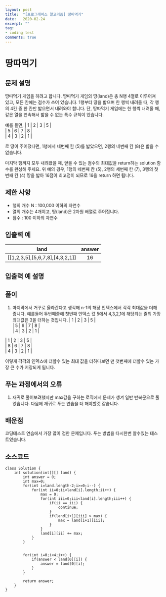 ```yaml
---
layout: post
title:  "[프로그래머스 알고리즘] 땅따먹기"
date:   2020-02-24
excerpt: ""
tag:
- coding test 
comments: true
---
```


# 땅따먹기

## 문제 설명  
땅따먹기 게임을 하려고 합니다. 땅따먹기 게임의 땅(land)은 총 N행 4열로 이루어져 있고, 모든 칸에는 점수가 쓰여 있습니다. 1행부터 땅을 밟으며 한 행씩 내려올 때, 각 행의 4칸 중 한 칸만 밟으면서 내려와야 합니다. 단, 땅따먹기 게임에는 한 행씩 내려올 때, 같은 열을 연속해서 밟을 수 없는 특수 규칙이 있습니다.

예를 들면,
| 1 | 2 | 3 | 5 |  
| 5 | 6 | 7 | 8 |  
| 4 | 3 | 2 | 1 |  
  
로 땅이 주어졌다면, 1행에서 네번째 칸 (5)를 밟았으면, 2행의 네번째 칸 (8)은 밟을 수 없습니다.

마지막 행까지 모두 내려왔을 때, 얻을 수 있는 점수의 최대값을 return하는 solution 함수를 완성해 주세요. 위 예의 경우, 1행의 네번째 칸 (5), 2행의 세번째 칸 (7), 3행의 첫번째 칸 (4) 땅을 밟아 16점이 최고점이 되므로 16을 return 하면 됩니다.


## 제한 사항  
* 행의 개수 N : 100,000 이하의 자연수
* 열의 개수는 4개이고, 땅(land)은 2차원 배열로 주어집니다.
* 점수 : 100 이하의 자연수


## 입출력 예  
  
|land|answer|
|:---:|:---:|
|[[1,2,3,5],[5,6,7,8],[4,3,2,1]]|16|

  
## 입출력 예 설명




## 풀이
1. 마지막에서 거꾸로 올라간다고 생각해 n-1의 해당 인덱스에서 각각 최대값을 더해줍니다. 예를들어 두번째줄에 첫번째 인덱스 값 5에서 4,3,2,1에 해당되는 줄의 가장 최대값은 3을 더하는 것입니다.
| 1 | 2 | 3 | 5 |  
| 5 | 6 | 7 | 8 |   
| 4 | 3 | 2 | 1 |  
  
| 1 | 2 | 3 | 5 |  
| 8 | 6 | 7 | 8 |  
| 4 | 3 | 2 | 1 | 

이렇게 각각의 인덱스에 더할수 있는 최대 값을 더하다보면 맨 첫번째에 더할수 있는 가장 큰 수가 저장되게 됩니다.



## 푸는 과정에서의 오류
1. 재귀로 풀어보려했지만 max값을 구하는 로직에서 문제가 생겨 일반 반복문으로 풀었습니다. 다음에 재귀로 푸는 연습을 더 해야할것 같습니다.



## 배운점
코딩테스트 연습에서 가장 많이 접한 문제입니다. 푸는 방법을 다시한번 알수있는 테스트였습니다.



## 소스코드
~~~
class Solution {
    int solution(int[][] land) {
        int answer = 0;
        int max=0;
        for(int i=land.length-2;i>=0;i--) {
            for(int ii=0;ii<land[i].length;ii++) {
            	max = 0;
                for(int iii=0;iii<land[i].length;iii++) {
                	if(ii == iii) {
                		continue;
                	}
                	if(land[i+1][iii] > max) {
                		max = land[i+1][iii];
                	}
                }
                land[i][ii] += max;
            }
        }
        
        
        for(int i=0;i<4;i++) {
        	if(answer < land[0][i]) {
        		answer = land[0][i];
        	}
        }

        return answer;
    }
}
~~~
